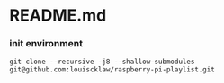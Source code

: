 # README.md

### init environment
`git clone --recursive -j8 --shallow-submodules git@github.com:louiscklaw/raspberry-pi-playlist.git`